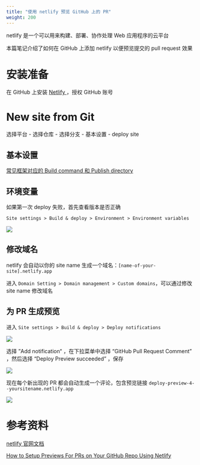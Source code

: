 ```yaml
---
title: "使用 netlify 预览 GitHub 上的 PR"
weight: 200
---
```


netlify 是一个可以用来构建、部署、协作处理 Web 应用程序的云平台

本篇笔记介绍了如何在 GitHub 上添加 netlify 以便预览提交的 pull request 效果

# 安装准备

在 GitHub 上安装 [ Netlify ](https://github.com/apps/netlify)，授权 GitHub 账号

# New site from Git

选择平台 - 选择仓库 - 选择分支 - 基本设置 - deploy site

## 基本设置

[常见框架对应的 Build command 和 Publish directory](https://docs.netlify.com/configure-builds/common-configurations/)

## 环境变量

如果第一次 deploy 失败，首先查看版本是否正确

`Site settings > Build & deploy > Environment > Environment variables`

![](netlify-4.png)

## 修改域名

netlify 会自动以你的 site name 生成一个域名：`[name-of-your-site].netlify.app`

进入 `Domain Setting > Domain management > Custom domains`，可以通过修改 site name 修改域名

## 为 PR 生成预览

进入 `Site settings > Build & deploy > Deploy notifications`

![](netlify-1.png)

选择 ”Add notification“ ，在下拉菜单中选择 “GitHub Pull Request Comment” ，然后选择 “Deploy Preview succeeded” ，保存

![](netlify-2.png)

现在每个新出现的 PR 都会自动生成一个评论，包含预览链接 `deploy-preview-4--yoursitename.netlify.app`

![](netlify-3)

# 参考资料

[ netlify 官网文档](https://docs.netlify.com/site-deploys/deploy-previews/)

[ How to Setup Previews For PRs on Your GitHub Repo Using Netlify ](https://levelup.gitconnected.com/how-to-setup-previews-for-prs-on-your-github-repo-using-netlify-105c80574875)
